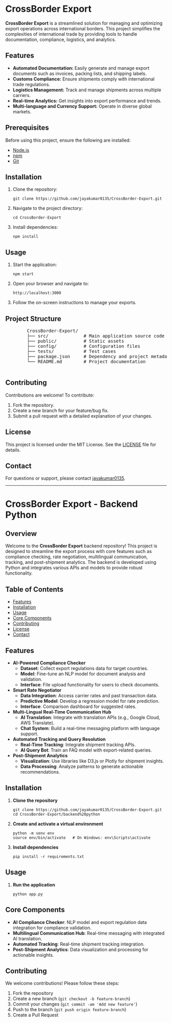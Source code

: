 <!DOCTYPE html>
<html lang="en">
<head>
    <meta charset="UTF-8">
    <meta name="viewport" content="width=device-width, initial-scale=1.0">
</head>
<body>
    <h1>CrossBorder Export</h1>
    <p><strong>CrossBorder Export</strong> is a streamlined solution for managing and optimizing export operations across international borders. This project simplifies the complexities of international trade by providing tools to handle documentation, compliance, logistics, and analytics.</p>

  <h2>Features</h2>
    <ul>
        <li><strong>Automated Documentation:</strong> Easily generate and manage export documents such as invoices, packing lists, and shipping labels.</li>
        <li><strong>Customs Compliance:</strong> Ensure shipments comply with international trade regulations.</li>
        <li><strong>Logistics Management:</strong> Track and manage shipments across multiple carriers.</li>
        <li><strong>Real-time Analytics:</strong> Get insights into export performance and trends.</li>
        <li><strong>Multi-language and Currency Support:</strong> Operate in diverse global markets.</li>
    </ul>

  <h2>Prerequisites</h2>
    <p>Before using this project, ensure the following are installed:</p>
    <ul>
        <li><a href="https://nodejs.org/">Node.js</a></li>
        <li><a href="https://www.npmjs.com/">npm</a></li>
        <li><a href="https://git-scm.com/">Git</a></li>
    </ul>

  <h2>Installation</h2>
    <ol>
        <li>Clone the repository:
            <pre><code>git clone https://github.com/jayakumar0135/CrossBorder-Export.git</code></pre>
        </li>
        <li>Navigate to the project directory:
            <pre><code>cd CrossBorder-Export</code></pre>
        </li>
        <li>Install dependencies:
            <pre><code>npm install</code></pre>
        </li>
    </ol>

  <h2>Usage</h2>
    <ol>
        <li>Start the application:
            <pre><code>npm start</code></pre>
        </li>
        <li>Open your browser and navigate to:
            <pre><code>http://localhost:3000</code></pre>
        </li>
        <li>Follow the on-screen instructions to manage your exports.</li>
    </ol>

  <h2>Project Structure</h2>
    <pre>
        CrossBorder-Export/
        ├── src/             # Main application source code
        ├── public/          # Static assets
        ├── config/          # Configuration files
        ├── tests/           # Test cases
        ├── package.json     # Dependency and project metadata
        └── README.md        # Project documentation
    </pre>

  <h2>Contributing</h2>
    <p>Contributions are welcome! To contribute:</p>
    <ol>
        <li>Fork the repository.</li>
        <li>Create a new branch for your feature/bug fix.</li>
        <li>Submit a pull request with a detailed explanation of your changes.</li>
    </ol>

  <h2>License</h2>
    <p>This project is licensed under the MIT License. See the <a href="LICENSE">LICENSE</a> file for details.</p>

  <h2>Contact</h2>
    <p>For questions or support, please contact <a href="https://github.com/jayakumar0135">jayakumar0135</a>.</p>

  <hr>

   <h1>CrossBorder Export - Backend Python</h1>
    <h2>Overview</h2>
    <p>Welcome to the <strong>CrossBorder Export</strong> backend repository! This project is designed to streamline the export process with core features such as compliance checking, rate negotiation, multilingual communication, tracking, and post-shipment analytics. The backend is developed using Python and integrates various APIs and models to provide robust functionality.</p>
    
   <h2>Table of Contents</h2>
    <ul>
        <li><a href="#features">Features</a></li>
        <li><a href="#installation">Installation</a></li>
        <li><a href="#usage">Usage</a></li>
        <li><a href="#core-components">Core Components</a></li>
        <li><a href="#contributing">Contributing</a></li>
        <li><a href="#license">License</a></li>
        <li><a href="#contact">Contact</a></li>
    </ul>
    
  <h2 id="features">Features</h2>
    <ul>
        <li><strong>AI-Powered Compliance Checker</strong>
            <ul>
                <li><strong>Dataset</strong>: Collect export regulations data for target countries.</li>
                <li><strong>Model</strong>: Fine-tune an NLP model for document analysis and validation.</li>
                <li><strong>Interface</strong>: File upload functionality for users to check documents.</li>
            </ul>
        </li>
        <li><strong>Smart Rate Negotiator</strong>
            <ul>
                <li><strong>Data Integration</strong>: Access carrier rates and past transaction data.</li>
                <li><strong>Predictive Model</strong>: Develop a regression model for rate prediction.</li>
                <li><strong>Interface</strong>: Comparison dashboard for suggested rates.</li>
            </ul>
        </li>
        <li><strong>Multi-Lingual Real-Time Communication Hub</strong>
            <ul>
                <li><strong>AI Translation</strong>: Integrate with translation APIs (e.g., Google Cloud, AWS Translate).</li>
                <li><strong>Chat System</strong>: Build a real-time messaging platform with language support.</li>
            </ul>
        </li>
        <li><strong>Automated Tracking and Query Resolution</strong>
            <ul>
                <li><strong>Real-Time Tracking</strong>: Integrate shipment tracking APIs.</li>
                <li><strong>AI Query Bot</strong>: Train an FAQ model with export-related queries.</li>
            </ul>
        </li>
        <li><strong>Post-Shipment Analytics</strong>
            <ul>
                <li><strong>Visualization</strong>: Use libraries like D3.js or Plotly for shipment insights.</li>
                <li><strong>Data Processing</strong>: Analyze patterns to generate actionable recommendations.</li>
            </ul>
        </li>
    </ul>
    
  <h2 id="installation">Installation</h2>
    <ol>
        <li><strong>Clone the repository</strong>
            <pre><code>git clone https://github.com/jayakumar0135/CrossBorder-Export.git
cd CrossBorder-Export/backend%20python
</code></pre>
        </li>
        <li><strong>Create and activate a virtual environment</strong>
            <pre><code>python -m venv env
source env/bin/activate   # On Windows: env\Scripts\activate
</code></pre>
        </li>
        <li><strong>Install dependencies</strong>
            <pre><code>pip install -r requirements.txt
</code></pre>
        </li>
    </ol>
    
  <h2 id="usage">Usage</h2>
    <ol>
        <li><strong>Run the application</strong>
            <pre><code>python app.py
</code></pre>
        </li>
    </ol>
    
  <h2 id="core-components">Core Components</h2>
    <ul>
        <li><strong>AI Compliance Checker</strong>: NLP model and export regulation data integration for compliance validation.</li>
        <li><strong>Multilingual Communication Hub</strong>: Real-time messaging with integrated AI translation.</li>
        <li><strong>Automated Tracking</strong>: Real-time shipment tracking integration.</li>
        <li><strong>Post-Shipment Analytics</strong>: Data visualization and processing for actionable insights.</li>
    </ul>
    
   <h2 id="contributing">Contributing</h2>
    <p>We welcome contributions! Please follow these steps:</p>
    <ol>
        <li>Fork the repository</li>
        <li>Create a new branch (<code>git checkout -b feature-branch</code>)</li>
        <li>Commit your changes (<code>git commit -am 'Add new feature'</code>)</li>
        <li>Push to the branch (<code>git push origin feature-branch</code>)</li>
        <li>Create a Pull Request</li>
    </ol>
